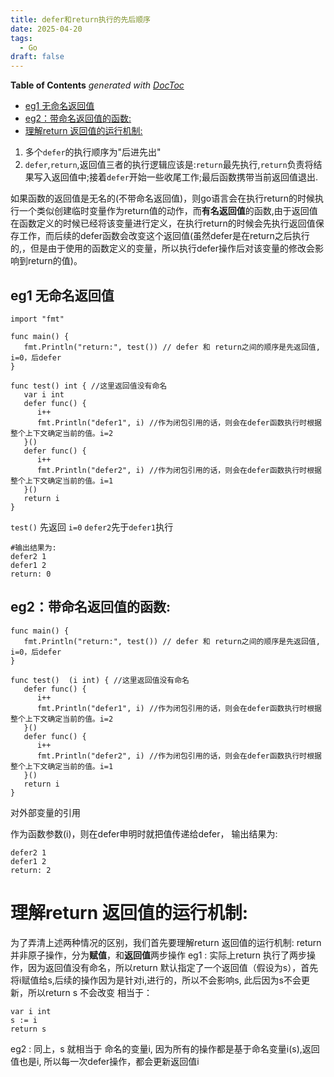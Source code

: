 ```yaml
---
title: defer和return执行的先后顺序
date: 2025-04-20
tags:
  - Go
draft: false
---
```



<!-- START doctoc generated TOC please keep comment here to allow auto update -->
<!-- DON'T EDIT THIS SECTION, INSTEAD RE-RUN doctoc TO UPDATE -->
**Table of Contents**  *generated with [DocToc](https://github.com/thlorenz/doctoc)*

  - [eg1 无命名返回值](#eg1-%E6%97%A0%E5%91%BD%E5%90%8D%E8%BF%94%E5%9B%9E%E5%80%BC)
  - [eg2：带命名返回值的函数:](#eg2%E5%B8%A6%E5%91%BD%E5%90%8D%E8%BF%94%E5%9B%9E%E5%80%BC%E7%9A%84%E5%87%BD%E6%95%B0)
- [理解return 返回值的运行机制:](#%E7%90%86%E8%A7%A3return-%E8%BF%94%E5%9B%9E%E5%80%BC%E7%9A%84%E8%BF%90%E8%A1%8C%E6%9C%BA%E5%88%B6)

<!-- END doctoc generated TOC please keep comment here to allow auto update -->

1. 多个`defer`的执行顺序为"后进先出"
2. `defer`,`return`,返回值三者的执行逻辑应该是:`return`最先执行,`return`负责将结果写入返回值中;接着`defer`开始一些收尾工作;最后函数携带当前返回值退出.

如果函数的返回值是无名的(不带命名返回值)，则go语言会在执行return的时候执行一个类似创建临时变量作为return值的动作，而**有名返回值**的函数,由于返回值在函数定义的时候已经将该变量进行定义，在执行return的时候会先执行返回值保存工作，而后续的defer函数会改变这个返回值(虽然defer是在return之后执行的,，但是由于使用的函数定义的变量，所以执行defer操作后对该变量的修改会影响到return的值)。

## eg1 无命名返回值

```
import "fmt"  
  
func main() {  
   fmt.Println("return:", test()) // defer 和 return之间的顺序是先返回值, i=0，后defer  
}  
  
func test() int { //这里返回值没有命名  
   var i int  
   defer func() {  
      i++  
      fmt.Println("defer1", i) //作为闭包引用的话，则会在defer函数执行时根据整个上下文确定当前的值。i=2  
   }()  
   defer func() {  
      i++  
      fmt.Println("defer2", i) //作为闭包引用的话，则会在defer函数执行时根据整个上下文确定当前的值。i=1  
   }()  
   return i  
}
```

`test()` 先返回 `i=0`
`defer2`先于`defer1`执行
```
#输出结果为:
defer2 1
defer1 2
return: 0
```


## eg2：带命名返回值的函数:

```
func main() {  
   fmt.Println("return:", test()) // defer 和 return之间的顺序是先返回值, i=0，后defer  
}  
  
func test()  (i int) { //这里返回值没有命名  
   defer func() {  
      i++  
      fmt.Println("defer1", i) //作为闭包引用的话，则会在defer函数执行时根据整个上下文确定当前的值。i=2  
   }()  
   defer func() {  
      i++  
      fmt.Println("defer2", i) //作为闭包引用的话，则会在defer函数执行时根据整个上下文确定当前的值。i=1  
   }()  
   return i  
}
```

对外部变量的引用

作为函数参数(i)，则在defer申明时就把值传递给defer，
输出结果为:
```
defer2 1
defer1 2
return: 2
```
# 理解return 返回值的运行机制:

为了弄清上述两种情况的区别，我们首先要理解return 返回值的运行机制:
return 并非原子操作，分为**赋值**，和**返回值**两步操作
eg1 : 实际上return 执行了两步操作，因为返回值没有命名，所以return 默认指定了一个返回值（假设为s），首先将i赋值给s,后续的操作因为是针对i,进行的，所以不会影响s, 此后因为s不会更新，所以return s 不会改变
相当于：

```
var i int
s := i
return s
```

eg2 : 同上，s 就相当于 命名的变量i, 因为所有的操作都是基于命名变量i(s),返回值也是i, 所以每一次defer操作，都会更新返回值i